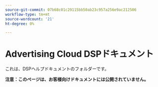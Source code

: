 ```yaml
---
source-git-commit: 07b68c01c29115bb50ab23c957a256e9ac212506
workflow-type: tm+mt
source-wordcount: '21'
ht-degree: 0%

---
```

# Advertising Cloud DSPドキュメント

これは、DSPヘルプドキュメントのフォルダーです。

**注意：このページは、お客様向けドキュメントには公開されていません。**
